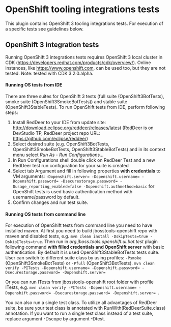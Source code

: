 # OpenShift tooling integrations tests
This plugin contains OpenShift 3 tooling integrations tests. For execution of a specific tests see guidelines below.

## OpenShift 3 integration tests
Running OpenShift 3 integrations tests requires OpenShift 3 local cluster in CDK (https://developers.redhat.com/products/cdk/overview/). Online instances, like https://www.openshift.com, can be used too, but they are not tested. 
Note: tested with CDK 3.2.0.alpha.

#### Running OS tests from IDE
There are three suites for OpenShift 3 tests (full suite (OpenShift3BotTests), smoke suite (OpenShift3SmokeBotTests)) and stable suite (OpenShift3StableTests). To run OpenShift tests from IDE, perform following steps:
1. Install RedDeer to your IDE from update site: http://download.eclipse.org/reddeer/releases/latest (RedDeer is on DevStudio TP, RedDeer project repo URL: https://github.com/eclipse/reddeer)
2. Select desired suite (e.g. OpenShift3BotTests, OpenShift3SmokeBotTests, OpenShift3StableBotTests) and in its context menu select _Run As_ - _Run Configurations..._
3. In Run Configurations shell double click on RedDeer Test and a new RedDeer test run configuration for your suite is created
4. Select tab Argument and fill in following properties **with credentials** to VM arguments:
`-Dopenshift.server= -Dopenshift.username= -Dopenshift.password= -Dsecurestorage.password= -Dusage_reporting_enabled=false -Dopenshift.authmethod=basic`
for OpenShift tests is used basic authentication method with username/password by default.   
5. Confirm changes and run test suite.

#### Running OS tests from command line
For execution of OpenShift tests from command line you need to have installed maven. At first you need to build jbosstools-openshift repo with maven and disabled tests, e.g. `mvn clean install -DskipTests=true -DskipITests=true`. Then run in _org.jboss.tools.openshift.ui.bot.test_ plugin following command **with filled credentials and OpenShift server** with basic authentication. By default it is used OpenShift3StableBotTests tests suite. User can switch to different suite class by using profiles: `-Psmoke` (OpenShift3SmokeBotTests) or `-Pfull` (OpenShift3BotTests).
`mvn clean verify -PITests -Dopenshift.username= -Dopenshift.password= -Dsecurestorage.password= -Dopenshift.server= `

Or you can run ITests from jbosstools-openshift root folder with profile ITests, e.g. `mvn clean verify -PITests -Dopenshift.username= -Dopenshift.password= -Dsecurestorage.password= -Dopenshift.server= `.

You can also run a single test class. To utilize all advantages of RedDeer suite, be sure your test class is annotated with RunWith(RedDeerSuite.class) annotation. If you want to run a single test class instead of a test suite, replace argument -Dscope by argument -Dtest. 